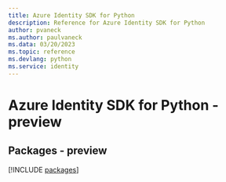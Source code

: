 ```yaml
---
title: Azure Identity SDK for Python
description: Reference for Azure Identity SDK for Python
author: pvaneck
ms.author: paulvaneck
ms.data: 03/20/2023
ms.topic: reference
ms.devlang: python
ms.service: identity
---
```

# Azure Identity SDK for Python - preview
## Packages - preview
[!INCLUDE [packages](identity-index.md)]